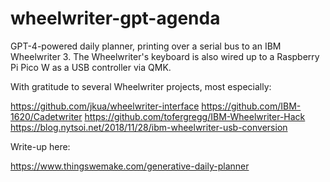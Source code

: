 # wheelwriter-gpt-agenda
 
GPT-4-powered daily planner, printing over a serial bus to an IBM Wheelwriter 3. The Wheelwriter's keyboard is also wired up to a Raspberry Pi Pico W as a USB controller via QMK.

With gratitude to several Wheelwriter projects, most especially:

https://github.com/jkua/wheelwriter-interface
https://github.com/IBM-1620/Cadetwriter
https://github.com/tofergregg/IBM-Wheelwriter-Hack
https://blog.nytsoi.net/2018/11/28/ibm-wheelwriter-usb-conversion

Write-up here:

https://www.thingswemake.com/generative-daily-planner